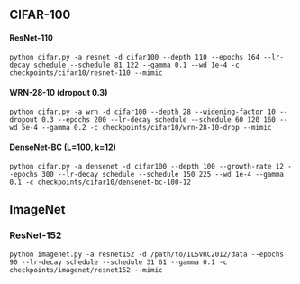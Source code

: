 
## CIFAR-100


#### ResNet-110
```
python cifar.py -a resnet -d cifar100 --depth 110 --epochs 164 --lr-decay schedule --schedule 81 122 --gamma 0.1 --wd 1e-4 -c checkpoints/cifar10/resnet-110 --mimic
```

#### WRN-28-10 (dropout 0.3)
```
python cifar.py -a wrn -d cifar100 --depth 28 --widening-factor 10 --dropout 0.3 --epochs 200 --lr-decay schedule --schedule 60 120 160 --wd 5e-4 --gamma 0.2 -c checkpoints/cifar10/wrn-28-10-drop --mimic
```

#### DenseNet-BC (L=100, k=12)
```
python cifar.py -a densenet -d cifar100 --depth 100 --growth-rate 12 --epochs 300 --lr-decay schedule --schedule 150 225 --wd 1e-4 --gamma 0.1 -c checkpoints/cifar10/densenet-bc-100-12
```



## ImageNet

### ResNet-152
```
python imagenet.py -a resnet152 -d /path/to/ILSVRC2012/data --epochs 90 --lr-decay schedule --schedule 31 61 --gamma 0.1 -c checkpoints/imagenet/resnet152 --mimic
```
